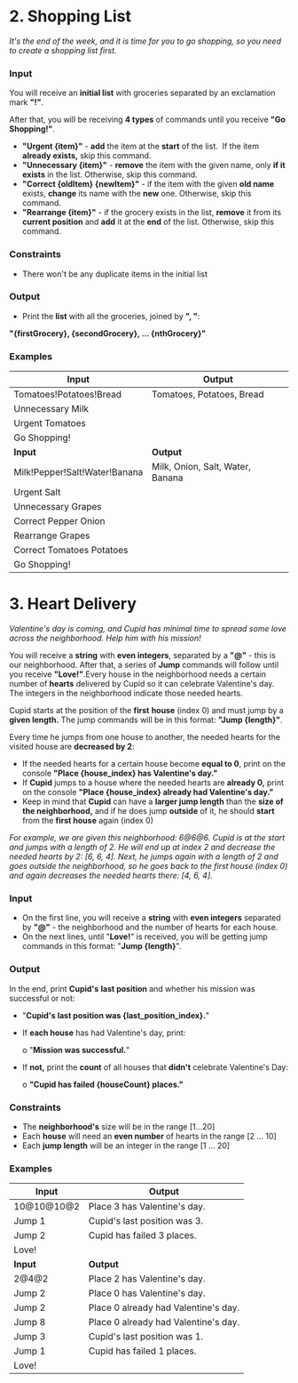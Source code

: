 # 2. Shopping List

*It's the end of the week, and it is time for you to go shopping, so you need to create a shopping list first.*

### Input 

You will receive an **initial list** with groceries separated by an exclamation mark  **"!"**.

After that, you will be receiving **4 types** of commands until you receive **"Go Shopping!"**.

- **"Urgent {item}"** - **add** the item at the **start** of the list.  If the item **already exists,** skip this command.
- **"Unnecessary {item}"** - **remove** the item with the given name, only **if it exists** in the list. Otherwise, skip this command.
- **"Correct {oldItem} {newItem}"** - if the item with the given **old name** exists, **change** its name with the **new** one. Otherwise, skip this command.
- **"Rearrange {item}"** - if the grocery exists in the list, **remove** it from its **current position** and **add** it at the **end** of the list. Otherwise, skip this command.

### Constraints

- There won't be any duplicate items in the initial list

### Output

- Print the **list** with all the groceries, joined by **", "**:

**"{firstGrocery}, {secondGrocery}, ... {nthGrocery}"**

### Examples

| **Input** | **Output** | 
| --- | --- |
| Tomatoes!Potatoes!Bread | Tomatoes, Potatoes, Bread |
| Unnecessary Milk        |
| Urgent Tomatoes         |
| Go Shopping!            |
| **Input** | **Output** | 
| Milk!Pepper!Salt!Water!Banana | Milk, Onion, Salt, Water, Banana |
| Urgent Salt                   |
| Unnecessary Grapes            |
| Correct Pepper Onion          |
| Rearrange Grapes              |
| Correct Tomatoes Potatoes     |
| Go Shopping!                  |

# 3. Heart Delivery

*Valentine's day is coming, and Cupid has minimal time to spread some love across the neighborhood. Help him with his mission!*

You will receive a **string** with **even integers**, separated by a **"@"** - this is our neighborhood. After that, a series of **Jump** commands will follow until 
you receive **"Love!"**.Every house in the neighborhood needs a certain number of **hearts** delivered by Cupid so it can celebrate Valentine's day. 
The integers in the neighborhood indicate those needed hearts.

Cupid starts at the position of the **first** **house** (index 0) and must jump by a **given length.** The jump commands will be in this format: **"Jump {length}"**.

Every time he jumps from one house to another, the needed hearts for the visited house are **decreased by 2**:

- If the needed hearts for a certain house become **equal to 0**, print on the console **"Place {house_index} has Valentine's day."**
- If **Cupid** jumps to a house where the needed hearts are **already 0,** print on the console **"Place {house_index} already had Valentine's day."**
- Keep in mind that **Cupid** can have a **larger jump length** than the **size of the neighborhood,** and if he does jump **outside** of it, 
  he should **start** from the **first house** again (index 0)

*For example, we are given this neighborhood: 6@6@6. Cupid is at the start and jumps with a length of 2. He will end up at index 2 and decrease the needed hearts by 2:
[6, 6, 4]. Next, he jumps again with a length of 2 and goes outside the neighborhood, so he goes back to the first house (index 0) and again decreases the needed hearts there: [4, 6, 4].*

### Input

- On the first line, you will receive a **string** with **even integers** separated by **"@"** - the neighborhood and the number of hearts for each house.
- On the next lines, until "**Love!**" is received, you will be getting jump commands in this format: "**Jump {length}**".

### Output

In the end, print **Cupid's** **last position** and whether his mission was successful or not:

- "**Cupid's last position was {last_position_index}.**"
- If **each house** has had Valentine's day, print:

   o "**Mission was successful.**"

- If **not,** print the **count** of all houses that **didn't** celebrate Valentine's Day:

   o **"Cupid has failed {houseCount} places."**

### Constraints

- The **neighborhood's** size will be in the range [1...20]
- Each **house** will need an **even number** of hearts in the range [2 ... 10]
- Each **jump length** will be an integer in the range [1 ... 20]

### Examples

| **Input** | **Output** | 
| --- | --- |
| 10@10@10@2 | Place 3 has Valentine's day. |
| Jump 1     | Cupid's last position was 3. |
| Jump 2     | Cupid has failed 3 places.   |
| Love!      |
| **Input** | **Output** | 
| 2@4@2  | Place 2 has Valentine's day.         |
| Jump 2 | Place 0 has Valentine's day.         |
| Jump 2 | Place 0 already had Valentine's day. |
| Jump 8 | Place 0 already had Valentine's day. |
| Jump 3 | Cupid's last position was 1.         |
| Jump 1 | Cupid has failed 1 places.           |
| Love!  |

